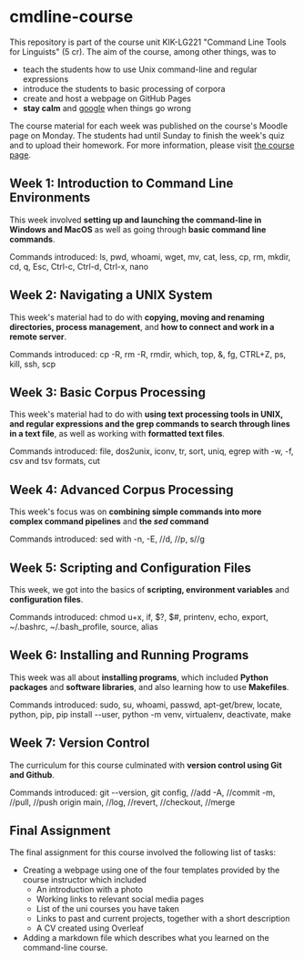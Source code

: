 # cmdline-course
This repository is part of the course unit KIK-LG221 "Command Line Tools for Linguists" (5 cr). The aim of the course, among other things, was to  
* teach the students how to use Unix command-line and regular expressions
* introduce the students to basic processing of corpora 
* create and host a webpage on GitHub Pages
* **stay calm** and <ins>google</ins> when things go wrong  

The course material for each week was published on the course's Moodle page on Monday. The students had until Sunday to finish the week's quiz and to upload their homework.
For more information, please visit [the course page](https://studies.helsinki.fi/kurssit/opintojakso/otm-92ee484e-456b-409f-a397-d9d2b6e40a2f/KIK-LG221). 

## Week 1: Introduction to Command Line Environments  
This week involved **setting up and launching the command-line in Windows and MacOS** as well as going through **basic command line commands**.

Commands introduced: ls, pwd, whoami, wget, mv, cat, less, cp, rm, mkdir, cd, q, Esc, Ctrl-c, Ctrl-d, Ctrl-x, nano 

## Week 2: Navigating a UNIX System  
This week's material had to do with **copying, moving and renaming directories, process management**, and **how to connect and work in a remote server**.

Commands introduced: cp -R, rm -R, rmdir, which, top, &, fg, CTRL+Z, ps, kill, ssh, scp

## Week 3: Basic Corpus Processing 
This week's material had to do with **using text processing tools in UNIX, and regular expressions and the grep commands to search through lines in a text file**, as well as working with **formatted text files**. 

Commands introduced: file, dos2unix, iconv, tr, sort, uniq, egrep with -w, -f, csv and tsv formats, cut

## Week 4: Advanced Corpus Processing
This week's focus was on **combining simple commands into more complex command pipelines** and **the _sed_ command**

Commands introduced: sed with -n, -E, //d, //p, s//g

## Week 5: Scripting and Configuration Files
This week, we got into the basics of **scripting, environment variables** and **configuration files**.

Commands introduced: chmod u+x, if, $?, $#, printenv, echo, export, ~/.bashrc, ~/.bash_profile, source, alias

## Week 6: Installing and Running Programs
This week was all about **installing programs**, which included **Python packages** and **software libraries**, and also learning how to use **Makefiles**. 

Commands introduced: sudo, su, whoami, passwd, apt-get/brew, locate, python, pip, pip install --user, python -m venv, virtualenv, deactivate, make

## Week 7: Version Control 
The curriculum for this course culminated with **version control using Git and Github**. 

Commands introduced: git --version, git config, //add -A, //commit -m, //pull, //push origin main, //log, //revert, //checkout, //merge 

## Final Assignment
The final assignment for this course involved the following list of tasks: 
* Creating a webpage using one of the four templates provided by the course instructor which included
  - An introduction with a photo
  - Working links to relevant social media pages
  - List of the uni courses you have taken
  - Links to past and current projects, together with a short description 
  - A CV created using Overleaf
* Adding a markdown file which describes what you learned on the command-line course. 
